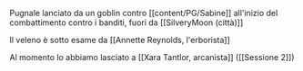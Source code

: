 Pugnale lanciato da un goblin contro [[content/PG/Sabine]] all'inizio del combattimento contro i banditi, fuori da [[SilveryMoon (città)]]

Il veleno è sotto esame da [[Annette Reynolds, l'erborista]]

Al momento lo abbiamo lasciato a [[Xara Tantlor, arcanista]] ([[Sessione 2]])